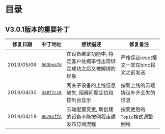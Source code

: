 # <a name="目录">目录</a>

V3.0.1版本的重要补丁
---

| **修复日期**    | **补丁地址**                                                                                                | **症状描述**                                                        | **修复备注**
|-----------------|-------------------------------------------------------------------------------------------------------------|---------------------------------------------------------------------|---------------------------------------------
| 2019/05/06      | [`663bea7d`](https://code.aliyun.com/linkkit/c-sdk/commit/663bea7d91b05e4910bd8ccd085a0a6fea00d762.diff)    | 在设备绑定功能中, 特定客户处概率性出现绑定成功之后又被解绑的现象    | 严格保证reset报文一定在bind报文之前发送
| 2019/04/30      | [`338f7cc0`](https://code.aliyun.com/linkkit/c-sdk/commit/338f7cc0089d3f4b4d8cd3e5cf3d7ce7ca8cbbf7.diff)    | 网关子设备的上线信息缺失, 阻碍问题定位和控制台显示                  | 按新上线的云端协议补齐丢失的信息
| 2019/04/18      | [`967e1ffc`](https://code.aliyun.com/linkkit/c-sdk/commit/967e1ffcddbe64d373e22079babda578ba372607.diff)    | 云端配置变更, 新创建的设备不能按例程走通发布订阅流程                | 按变更后的`Topic`格式调整例程

